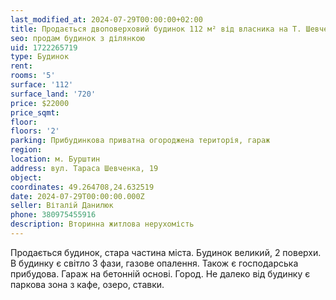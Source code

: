 ```yaml
---
last_modified_at: 2024-07-29T00:00:00+02:00
title: Продається двоповерховий будинок 112 м² від власника на Т. Шевченка
seo: продам будинок з ділянкою
uid: 1722265719
type: Будинок
rent:
rooms: '5'
surface: '112'
surface_land: '720'
price: $22000
price_sqmt:
floor:
floors: '2'
parking: Прибудинкова приватна огороджена територія, гараж
region:
location: м. Бурштин
address: вул. Тараса Шевченка, 19
object:
coordinates: 49.264708,24.632519
date: 2024-07-29T00:00:00.000Z
seller: Віталій Данилюк
phone: 380975455916
description: Вторинна житлова нерухомість
---
```


Продається будинок, стара частина міста. Будинок великий, 2 поверхи. В будинку є світло 3 фази, газове опалення. Також є господарська прибудова. Гараж на бетонній основі. Город. Не далеко від будинку є паркова зона з кафе, озеро, ставки.

